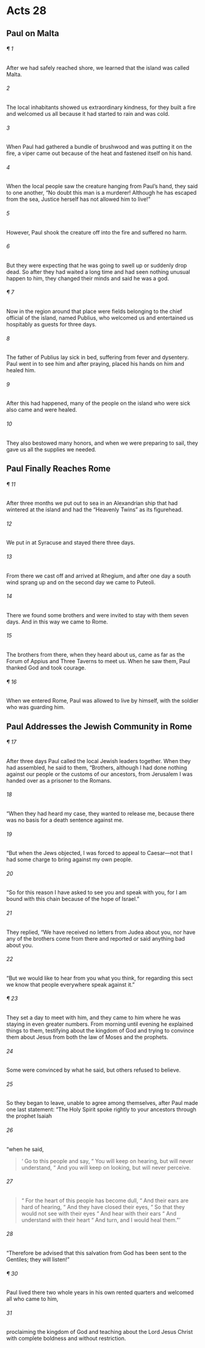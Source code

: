 # Acts 28
## Paul on Malta
###### ¶ 1
After we had safely reached shore, we learned that the island was called Malta.
###### 2
The local inhabitants showed us extraordinary kindness, for they built a fire and welcomed us all because it had started to rain and was cold.
###### 3
When Paul had gathered a bundle of brushwood and was putting it on the fire, a viper came out because of the heat and fastened itself on his hand.
###### 4
When the local people saw the creature hanging from Paul’s hand, they said to one another, “No doubt this man is a murderer! Although he has escaped from the sea, Justice herself has not allowed him to live!”
###### 5
However, Paul shook the creature off into the fire and suffered no harm.
###### 6
But they were expecting that he was going to swell up or suddenly drop dead. So after they had waited a long time and had seen nothing unusual happen to him, they changed their minds and said he was a god.
###### ¶ 7
Now in the region around that place were fields belonging to the chief official of the island, named Publius, who welcomed us and entertained us hospitably as guests for three days.
###### 8
The father of Publius lay sick in bed, suffering from fever and dysentery. Paul went in to see him and after praying, placed his hands on him and healed him.
###### 9
After this had happened, many of the people on the island who were sick also came and were healed.
###### 10
They also bestowed many honors, and when we were preparing to sail, they gave us all the supplies we needed.
## Paul Finally Reaches Rome
###### ¶ 11
After three months we put out to sea in an Alexandrian ship that had wintered at the island and had the “Heavenly Twins” as its figurehead.
###### 12
We put in at Syracuse and stayed there three days.
###### 13
From there we cast off and arrived at Rhegium, and after one day a south wind sprang up and on the second day we came to Puteoli.
###### 14
There we found some brothers and were invited to stay with them seven days. And in this way we came to Rome.
###### 15
The brothers from there, when they heard about us, came as far as the Forum of Appius and Three Taverns to meet us. When he saw them, Paul thanked God and took courage.
###### ¶ 16
When we entered Rome, Paul was allowed to live by himself, with the soldier who was guarding him.
## Paul Addresses the Jewish Community in Rome
###### ¶ 17
After three days Paul called the local Jewish leaders together. When they had assembled, he said to them, “Brothers, although I had done nothing against our people or the customs of our ancestors, from Jerusalem I was handed over as a prisoner to the Romans.
###### 18
“When they had heard my case, they wanted to release me, because there was no basis for a death sentence against me.
###### 19
“But when the Jews objected, I was forced to appeal to Caesar—not that I had some charge to bring against my own people.
###### 20
“So for this reason I have asked to see you and speak with you, for I am bound with this chain because of the hope of Israel.”
###### 21
They replied, “We have received no letters from Judea about you, nor have any of the brothers come from there and reported or said anything bad about you.
###### 22
“But we would like to hear from you what you think, for regarding this sect we know that people everywhere speak against it.”
###### ¶ 23
They set a day to meet with him, and they came to him where he was staying in even greater numbers. From morning until evening he explained things to them, testifying about the kingdom of God and trying to convince them about Jesus from both the law of Moses and the prophets.
###### 24
Some were convinced by what he said, but others refused to believe.
###### 25
So they began to leave, unable to agree among themselves, after Paul made one last statement: “The Holy Spirit spoke rightly to your ancestors through the prophet Isaiah
###### 26
“when he said,
>  ‘ Go to this people and say,
>  “ You will keep on hearing, but will never understand,
>  “ And you will keep on looking, but will never perceive.
###### 27
>  “ For the heart of this people has become dull,
>  “ And their ears are hard of hearing,
>  “ And they have closed their eyes,
>  “ So that they would not see with their eyes
>  “ And hear with their ears
>  “ And understand with their heart
>  “ And turn, and I would heal them.”’
###### 28
“Therefore be advised that this salvation from God has been sent to the Gentiles; they will listen!”
###### ¶ 30
Paul lived there two whole years in his own rented quarters and welcomed all who came to him,
###### 31
proclaiming the kingdom of God and teaching about the Lord Jesus Christ with complete boldness and without restriction.
